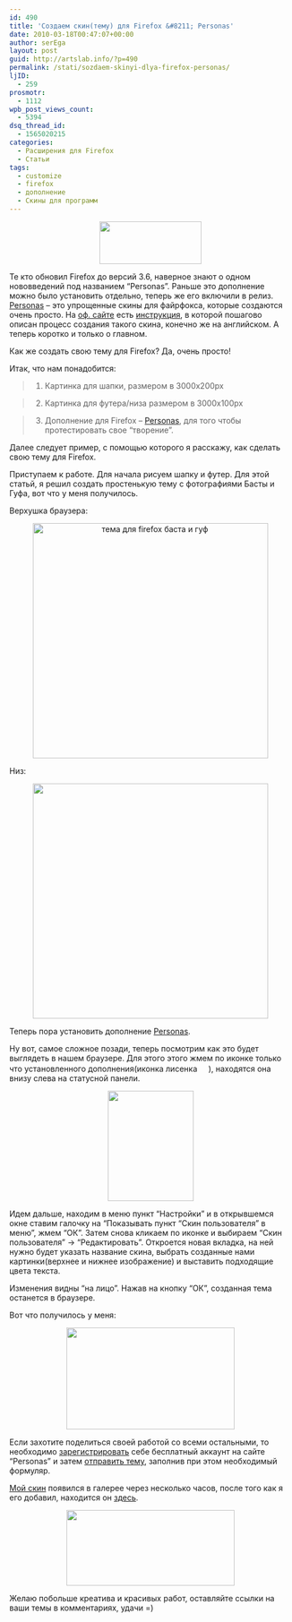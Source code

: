 ```yaml
---
id: 490
title: 'Создаем скин(тему) для Firefox &#8211; Personas'
date: 2010-03-18T00:47:07+00:00
author: serEga
layout: post
guid: http://artslab.info/?p=490
permalink: /stati/sozdaem-skinyi-dlya-firefox-personas/
ljID:
  - 259
prosmotr:
  - 1112
wpb_post_views_count:
  - 5394
dsq_thread_id:
  - 1565020215
categories:
  - Расширения для Firefox
  - Статьи
tags:
  - customize
  - firefox
  - дополнение
  - Скины для программ
---
```

<p style="text-align: center;">
  <img title="pers" src="http://artslab.info/wp-content/uploads/pers.jpg" alt="" width="182" height="76" />
</p>

Те кто обновил Firefox до версий 3.6, наверное знают о одном нововведений под названием &#8220;Personas&#8221;. Раньше это дополнение можно было установить отдельно, теперь же его включили в релиз. <a href="https://www.getpersonas.com/en-US/" target="_blank">Personas</a> &#8211; это упрощенные скины для файрфокса, которые создаются очень просто. На <a href="https://www.getpersonas.com/en-US/" target="_blank">оф. сайте</a> есть <a href="https://www.getpersonas.com/en-US/upload" target="_blank">инструкция</a>, в которой пошагово описан процесс создания такого скина, конечно же на английском. А теперь коротко и только о главном.

Как же создать свою тему для Firefox? Да, очень просто!

Итак, что нам понадобится:

> 1. Картинка для шапки, размером в 3000x200px

> 2. Картинка для футера/низа размером в 3000x100px

> 3. Дополнение для Firefox &#8211; <a href="https://addons.mozilla.org/ru/firefox/addon/10900" target="_blank">Personas</a>, для того чтобы протестировать свое &#8220;творение&#8221;.

Далее следует пример, с помощью которого я расскажу, как сделать свою тему для Firefox.

<!--more-->

Приступаем к работе. Для начала рисуем шапку и футер. Для этой статьй, я решил создать простенькую тему с фотографиями Басты и Гуфа, вот что у меня получилось.

Верхушка браузера:

<center>
  <a href="http://artslab.info/wp-content/uploads/basta_guf.jpg"><img src="http://artslab.info/wp-content/uploads/basta_guf-300x20.jpg" alt="тема для firefox баста и гуф" title="basta_guf" width="420" class="alignnone size-medium wp-image-744" srcset="http://googledrive.com/host/0B9lHVSSSdxdxd0hjdUdmRzY3Tjg/basta_guf-300x20.jpg 300w, http://googledrive.com/host/0B9lHVSSSdxdxd0hjdUdmRzY3Tjg/basta_guf-1024x68.jpg 1024w" sizes="(max-width: 300px) 100vw, 300px" /></a>
</center>

Низ:

<center>
  <a href="http://artslab.info/wp-content/uploads/basta_guf_footer.jpg"><img src="http://artslab.info/wp-content/uploads/basta_guf_footer-300x10.jpg" alt="" title="basta_guf_footer" width="420" class="alignnone size-medium wp-image-745" srcset="http://googledrive.com/host/0B9lHVSSSdxdxd0hjdUdmRzY3Tjg/basta_guf_footer-300x10.jpg 300w, http://googledrive.com/host/0B9lHVSSSdxdxd0hjdUdmRzY3Tjg/basta_guf_footer-1024x34.jpg 1024w" sizes="(max-width: 300px) 100vw, 300px" /></a>
</center>

Теперь пора установить дополнение <a href="https://addons.mozilla.org/ru/firefox/addon/10900" target="_blank">Personas</a>.

Ну вот, самое сложное позади, теперь посмотрим как это будет выглядеть в нашем браузере. Для этого этого жмем по иконке только что установленного дополнения(иконка лисенка [<img src="http://artslab.info/wp-content/uploads/personas_icon.jpg" alt="" title="personas_icon" width="16" height="16" class="alignnone size-full wp-image-746" />](http://artslab.info/wp-content/uploads/personas_icon.jpg)), находятся она внизу слева на статусной панели.

<p style="text-align: center;">
  <a href="http://artslab.info/wp-content/uploads/personas_conf.gif"><img class="size-medium wp-image-493" title="personas_conf" src="http://artslab.info/wp-content/uploads/personas_conf-233x300.gif" alt="" width="153" height="197" srcset="http://googledrive.com/host/0B9lHVSSSdxdxd0hjdUdmRzY3Tjg/personas_conf-233x300.gif 233w, http://googledrive.com/host/0B9lHVSSSdxdxd0hjdUdmRzY3Tjg/personas_conf.gif 330w" sizes="(max-width: 153px) 100vw, 153px" /></a>
</p>

Идем дальше, находим в меню пункт &#8220;Настройки&#8221; и в открывшемся окне ставим галочку на &#8220;Показывать пункт &#8220;Скин пользователя&#8221; в меню&#8221;, жмем &#8220;ОК&#8221;. Затем снова кликаем по иконке и выбираем &#8220;Скин пользователя&#8221; -> &#8220;Редактировать&#8221;. Откроется новая вкладка, на ней нужно будет указать название скина, выбрать созданные нами картинки(верхнее и нижнее изображение) и выставить подходящие цвета текста.

Изменения видны &#8220;на лицо&#8221;. Нажав на кнопку &#8220;ОК&#8221;, созданная тема останется в браузере.

Вот что получилось у меня:



<center>
  <a href="http://artslab.info/wp-content/uploads/basta_guf_firefox_theme.jpg"><img src="http://artslab.info/wp-content/uploads/basta_guf_firefox_theme-300x182.jpg" alt="" title="basta_guf_firefox_theme" width="300" height="182" class="alignnone size-medium wp-image-747" srcset="http://googledrive.com/host/0B9lHVSSSdxdxd0hjdUdmRzY3Tjg/basta_guf_firefox_theme-300x182.jpg 300w, http://googledrive.com/host/0B9lHVSSSdxdxd0hjdUdmRzY3Tjg/basta_guf_firefox_theme-1024x621.jpg 1024w" sizes="(max-width: 300px) 100vw, 300px" /></a>
</center>

Если захотите поделиться своей работой со всеми остальными, то необходимо <a href="https://www.getpersonas.com/en-US/signin" target="_blank">зарегистрировать</a> себе бесплатный аккаунт на сайте &#8220;Personas&#8221; и затем <a href="https://www.getpersonas.com/en-US/demo_create_4" target="_blank">отправить тему</a>, заполнив при этом необходимый формуляр.

[Мой скин](https://www.getpersonas.com/en-US/persona/349446) появился в галерее через несколько часов, после того как я его добавил, находится он [здесь](https://www.getpersonas.com/en-US/persona/349446).

<center>
  <a href="http://artslab.info/wp-content/uploads/basta_guf_firefox.jpg"><img src="http://artslab.info/wp-content/uploads/basta_guf_firefox-300x135.jpg" alt="" title="basta_guf_firefox" width="300" height="135" class="alignnone size-medium wp-image-761" /></a>
</center>

Желаю побольше креатива и красивых работ, оставляйте ссылки на ваши темы в комментариях, удачи =)